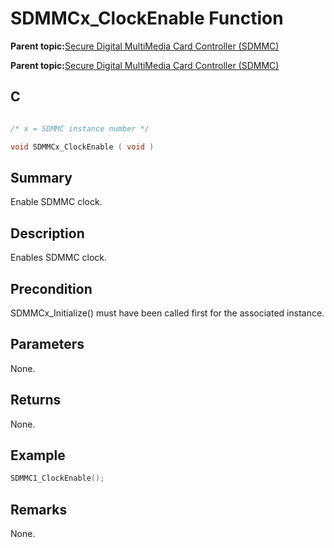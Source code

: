 # SDMMCx\_ClockEnable Function

**Parent topic:**[Secure Digital MultiMedia Card Controller \(SDMMC\)](GUID-670F0003-D51D-457F-BF15-845C30D30C12.md)

**Parent topic:**[Secure Digital MultiMedia Card Controller \(SDMMC\)](GUID-9384AD3C-4E33-479E-B7BB-005772421CB2.md)

## C

```c

/* x = SDMMC instance number */

void SDMMCx_ClockEnable ( void )
```

## Summary

Enable SDMMC clock.

## Description

Enables SDMMC clock.

## Precondition

SDMMCx\_Initialize\(\) must have been called first for the associated instance.

## Parameters

None.

## Returns

None.

## Example

```c
SDMMC1_ClockEnable();
```

## Remarks

None.

